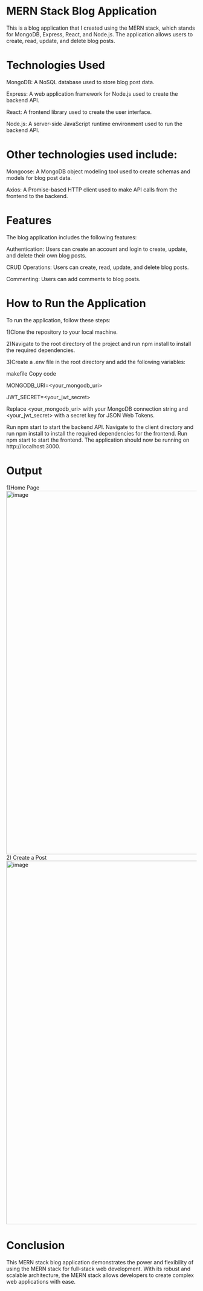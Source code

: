# MERN Stack Blog Application
This is a blog application that I created using the MERN stack, which stands for MongoDB, Express, React, and Node.js. The application allows users to create, read, update, and delete blog posts.

# Technologies Used
MongoDB: A NoSQL database used to store blog post data.

Express: A web application framework for Node.js used to create the backend API.

React: A frontend library used to create the user interface.

Node.js: A server-side JavaScript runtime environment used to run the backend API.

# Other technologies used include:
Mongoose: A MongoDB object modeling tool used to create schemas and models for blog post data.

Axios: A Promise-based HTTP client used to make API calls from the frontend to the backend.

# Features
The blog application includes the following features:

Authentication: Users can create an account and login to create, update, and delete their own blog posts.

CRUD Operations: Users can create, read, update, and delete blog posts.

Commenting: Users can add comments to blog posts.


# How to Run the Application
To run the application, follow these steps:

1)Clone the repository to your local machine.

2)Navigate to the root directory of the project and run npm install to install the required dependencies.

3)Create a .env file in the root directory and add the following variables:

makefile
Copy code

MONGODB_URI=<your_mongodb_uri>

JWT_SECRET=<your_jwt_secret>

Replace <your_mongodb_uri> with your MongoDB connection string and <your_jwt_secret> with a secret key for JSON Web Tokens.


Run npm start to start the backend API.
Navigate to the client directory and run npm install to install the required dependencies for the frontend.
Run npm start to start the frontend.
The application should now be running on http://localhost:3000.

# Output
1)Home Page
<img width="960" alt="image" src="https://user-images.githubusercontent.com/96972819/229332538-72568b9a-5087-46f7-8a6b-846cc6a21043.png">
2) Create a Post
<img width="960" alt="image" src="https://user-images.githubusercontent.com/96972819/229332512-ca2f5f60-f241-43e9-9c3f-720bc4cbec91.png">

# Conclusion
This MERN stack blog application demonstrates the power and flexibility of using the MERN stack for full-stack web development. With its robust and scalable architecture, the MERN stack allows developers to create complex web applications with ease.

